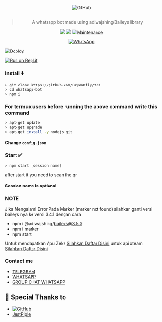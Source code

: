 <div align="center">
<img alt="GitHub" src="https://img.shields.io/badge/WHATSAPP%20BOT-25D32?style=for-the-badge&logoColor=darkgreen"/>
<br><br>
  
> A whatsapp bot made using adiwajshing/Baileys library
 <p>
  <img src ="https://camo.githubusercontent.com/4d098bb36bf96a8b9ec4821bec5866d86bca15b7/68747470733a2f2f696d672e736869656c64732e696f2f6e706d2f762f406f70656e2d77612f77612d6175746f6d6174652e7376673f636f6c6f723d677265656e" />
  <img src="https://camo.githubusercontent.com/5c22deff6293ca12d3bc1159c6cc3a5cc9579550/68747470733a2f2f696d672e736869656c64732e696f2f6e6f64652f762f406f70656e2d77612f77612d6175746f6d617465" />
   <a href="https://github.com/justpiple/whatsapp-bot/commit-activity" target="_blank">
    <img alt="Maintenance" src="https://img.shields.io/badge/Maintained%3F-yes-green.svg" />
  </a>
</p>
<a href="https://chat.whatsapp.com/EV2o7Y4C2XNDT5AAQPZjqt"><img alt="WhatsApp" src="https://img.shields.io/badge/WhatsApp%20Group-25D366?style=for-the-badge&logo=whatsapp&logoColor=white"/></a>
 
</div>

[![Deploy](https://www.herokucdn.com/deploy/button.svg)](https://heroku.com/deploy?template=https://github.com/Dvnz99/tes/)

[![Run on Repl.it](https://repl.it/badge/github/justpiple/whatsapp-bot)](https://repl.it/github/BryanRfly/tes)


### Install ⬇️

```bash
> git clone https://github.com/BryanRfly/tes
> cd whatsapp-bot
> npm i
```
### For termux users before running the above command write this command
```bash
> apt-get update
> apt-get upgrade
> apt-get install -y nodejs git
```

#### Change `config.json` 
### Start ✅

```bash
> npm start [session name]
```
after start it you need to scan the qr
#### Session name is optional
### NOTE
<p>Jika Mengalami Error Pada Marker (marker not found) silahkan ganti versi baileys nya ke versi 3.4.1 dengan cara

- npm i @adiwajshing/baileys@3.5.0
- npm i marker
- npm start

Untuk mendapatkan Apu Zeks [Silahkan Daftar Disini](https://zeks.xyz/register) untuk api xteam [Silahkan Daftar Disini](https://api.xteam.xyz/register)</p>

### Contact me

- [TELEGRAM](https://t.me/justpiple)
- [WHATSAPP](http://wa.me/6289649480997)
- [GROUP CHAT WHATSAPP](https://chat.whatsapp.com/C9azc9XSbbeDZ7nNAmkCOl)


## 🙏 Special Thanks to
* <a href="https://github.com/adiwajshing/Baileys"><img alt="GitHub" src="https://img.shields.io/badge/@adiwajshing/Baileys%20-%23121011.svg?style=flat-square&logo=npm&color=white"/></a>
* [JustPiple](https://github.com/justpiple) 
